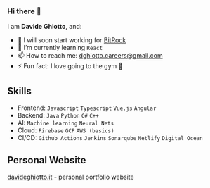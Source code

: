 ### Hi there 👋

I am **Davide Ghiotto**, and: 

- 🔭 I will soon start working for [BitRock](https://bitrock.it/)
- 🌱 I’m currently learning `React`
- 📫 How to reach me: dghiotto.careers@gmail.com
- ⚡ Fun fact: I love going to the gym 💪

## Skills
- Frontend: `Javascript` `Typescript` `Vue.js` `Angular`
- Backend: `Java` `Python` `C#` `C++`
- AI: `Machine learning` `Neural Nets`
- Cloud: `Firebase` `GCP` `AWS (basics)`
- CI/CD: `Github Actions` `Jenkins` `Sonarqube` `Netlify` `Digital Ocean`

## Personal Website
[davideghiotto.it](https://davideghiotto.it) - personal portfolio website
